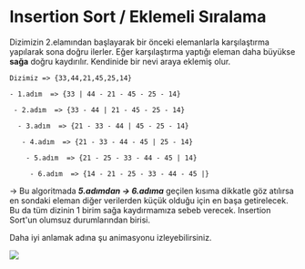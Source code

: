 # Insertion Sort / Eklemeli Sıralama

Dizimizin 2.elamından başlayarak bir önceki elemanlarla karşılaştırma yapılarak sona doğru ilerler. Eğer karşılaştırma yaptığı eleman daha büyükse **sağa** doğru kaydırılır. Kendinide bir nevi araya eklemiş olur.

```
Dizimiz => {33,44,21,45,25,14}

- 1.adım  => {33 | 44 - 21 - 45 - 25 - 14}

 - 2.adım  => {33 - 44 | 21 - 45 - 25 - 14}

  - 3.adım  => {21 - 33 - 44 | 45 - 25 - 14}

   - 4.adım  => {21 - 33 - 44 - 45 | 25 - 14}

    - 5.adım  => {21 - 25 - 33 - 44 - 45 | 14}

     - 6.adım  => {14 - 21 - 25 - 33 - 44 - 45 |}
```

-> Bu algoritmada **_5.adımdan -> 6.adıma_** geçilen kısıma dikkatle göz atılırsa en sondaki eleman diğer verilerden küçük olduğu için en başa getirelecek. Bu da tüm dizinin 1 birim sağa kaydırmamıza sebeb verecek. Insertion Sort'un olumsuz durumlarından birisi.

Daha iyi anlamak adına şu animasyonu izleyebilirsiniz.

[![](http://www.farukgenc.com/Sorting-Animation/Insertion-Sort-Animation.gif)](http://www.farukgenc.com/Sorting-Animation/Insertion-Sort-Animation.gif)
